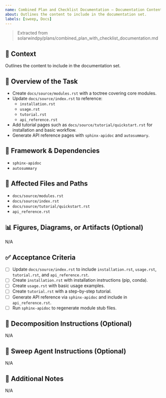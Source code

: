 ```yaml
---
name: Combined Plan and Checklist Documentation – Documentation Content
about: Outlines the content to include in the documentation set.
labels: [sweep, Docs]
---
```


> Extracted from solarwindpy/plans/combined_plan_with_checklist_documentation.md

## 🧠 Context

Outlines the content to include in the documentation set.

## 🎯 Overview of the Task

- Create `docs/source/modules.rst` with a toctree covering core modules.
- Update `docs/source/index.rst` to reference:
  - `installation.rst`
  - `usage.rst`
  - `tutorial.rst`
  - `api_reference.rst`
- Add tutorial pages such as `docs/source/tutorial/quickstart.rst` for
  installation and basic workflow.
- Generate API reference pages with `sphinx-apidoc` and `autosummary`.

## 🔧 Framework & Dependencies

- `sphinx-apidoc`
- `autosummary`

## 📂 Affected Files and Paths

- `docs/source/modules.rst`
- `docs/source/index.rst`
- `docs/source/tutorial/quickstart.rst`
- `api_reference.rst`

## 📊 Figures, Diagrams, or Artifacts (Optional)

N/A

## ✅ Acceptance Criteria

- [ ] Update `docs/source/index.rst` to include `installation.rst`, `usage.rst`,
  `tutorial.rst`, and `api_reference.rst`.
- [ ] Create `installation.rst` with installation instructions (pip, conda).
- [ ] Create `usage.rst` with basic usage examples.
- [ ] Create `tutorial.rst` with a step-by-step tutorial.
- [ ] Generate API reference via `sphinx-apidoc` and include in
  `api_reference.rst`.
- [ ] Run `sphinx-apidoc` to regenerate module stub files.

## 🧩 Decomposition Instructions (Optional)

N/A

## 🤖 Sweep Agent Instructions (Optional)

N/A

## 💬 Additional Notes

N/A
